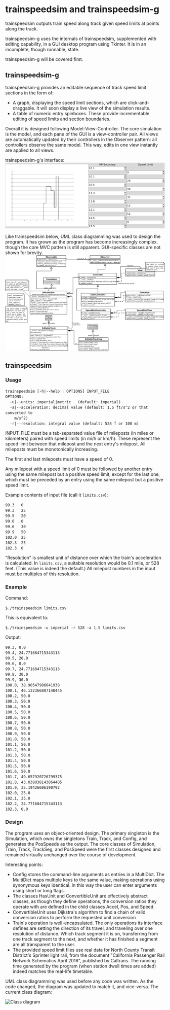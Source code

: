 # trainspeedsim and trainspeedsim-g
trainspeedsim outputs train speed along track given speed limits at points along the track.

trainspeedsim-g uses the internals of trainspeedsim, supplemented with editing capability, in a GUI desktop program using Tkinter. It is in an incomplete, though runnable, state.

trainspeedsim-g will be covered first.

## trainspeedsim-g

trainspeedsim-g provides an editable sequence of track speed limit sections in the form of:

* A graph, displaying the speed limit sections, which are click-and-draggable. It will soon display a live view of the simulation results.
* A table of numeric entry spinboxes. These provide incrementable editing of speed limits and section boundaries.

Overall it is designed following Model-View-Controller. The core simulation is the model, and each pane of the GUI is a view-controller pair. All views are automatically updated by their controllers in the Observer pattern: all controllers observe the same model. This way, edits in one view instantly are applied to all views.

trainspeedsim-g's interface:
![The GUI](gui-shot-00.png)

Like trainspeedsim below, UML class diagramming was used to design the program. It has grown as the program has become increasingly complex, though the core MVC pattern is still apparent. GUI-specific classes are not shown for brevity.
![trainspeedsim-g's UML diagram](mvc_diagram.png)

## trainspeedsim

### Usage

`trainspeedsim [-h|--help | OPTIONS] INPUT_FILE`  
`OPTIONS:`  
`  -u|--units: imperial|metric   (default: imperial)`  
`  -a|--acceleration: decimal value (default: 1.5 ft/s^2 or that converted to`  
`    m/s^2)`  
`  -r|--resolution: integral value (default: 528 f or 100 m)`  

INPUT_FILE must be a tab-separated value file of mileposts (in miles or kilometers) paired with speed limits (in mi/h or km/h). These represent the speed limit between that milepost and the next entry's milepost. All mileposts must be monotonically increasing.

The first and last mileposts must have a speed of 0.

Any milepost with a speed limit of 0 must be followed by another entry using the same milepost but a positive speed limit, except for the last one, which must be preceded by an entry using the same milepost but a positive speed limit.

Example contents of input file (call it `limits.csv`):

`99.3	0`  
`99.3	25`  
`99.5	20`  
`99.6	0`  
`99.6	30`  
`99.9	50`  
`102.0	25`  
`102.3	25`  
`102.3	0`  

"Resolution" is smallest unit of distance over which the train's acceleration is calculated. In `limits.csv`, a suitable resolution would be 0.1 mile, or 528 feet. (This value is indeed the default.) All milepost numbers in the input must be multiples of this resolution.

### Example

Command:

`$./trainspeedsim limits.csv`  

This is equivalent to:

`$./trainspeedsim -u imperial -r 528 -a 1.5 limits.csv`

Output:

`99.3, 0.0`  
`99.4, 24.771684715343113`  
`99.5, 20.0`  
`99.6, 0.0`  
`99.7, 24.771684715343113`  
`99.8, 30.0`  
`99.9, 30.0`  
`100.0, 38.90547986641938`  
`100.1, 46.122366887148445`  
`100.2, 50.0`  
`100.3, 50.0`  
`100.4, 50.0`  
`100.5, 50.0`  
`100.6, 50.0`  
`100.7, 50.0`  
`100.8, 50.0`  
`100.9, 50.0`  
`101.0, 50.0`  
`101.1, 50.0`  
`101.2, 50.0`  
`101.3, 50.0`  
`101.4, 50.0`  
`101.5, 50.0`  
`101.6, 50.0`  
`101.7, 49.657920726799375`  
`101.8, 43.038038143864405`  
`101.9, 35.19426606190792`  
`102.0, 25.0`  
`102.1, 25.0`  
`102.2, 24.771684715343113`  
`102.3, 0.0`  

### Design

The program uses an object-oriented design. The primary singleton is the Simulation, which owns the singletons Train, Track, and Config, and generates the PosSpeeds as the output. The core classes of Simulation, Train, Track, TrackSeg, and PosSpeed were the first classes designed and remained virtually unchanged over the course of development.

Interesting points:

* Config stores the command-line arguments as entries in a MultiDict. The MultiDict maps multiple keys to the same value, making operations using synonymous keys identical. In this way the user can enter arguments using short or long flags.
* The classes HasUnit and ConvertibleUnit are effectively abstract classes, as though they define operations, the conversion ratios they operate with are defined in the child classes Accel, Pos, and Speed.
* ConvertibleUnit uses Dijkstra's algorithm to find a chain of valid conversion ratios to perform the requested unit conversion
* Train's operation is well-encapsulated. The only operations its interface defines are setting the direction of its travel, and traveling over one resolution of distance. Which track segment it is on, transferring from one track segment to the next, and whether it has finished a segment are all transparent to the user.
* The provided speed limit files use real data for North County Transit District's Sprinter light rail, from the document "California Passenger Rail Network Schematics April 2016", published by Caltrans. The running time generated by the program (when station dwell times are added) indeed matches the real-life timetable.

UML class diagramming was used before any code was written. As the code changed, the diagram was updated to match it, and vice-versa. The current class diagram:

![Class diagram](diagram.png)
